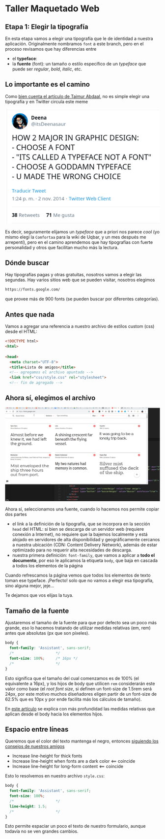 # Taller Maquetado Web

## Etapa 1: Elegir la tipografía

En esta etapa vamos a elegir una tipografía que le de identidad a nuestra aplicación. Originalmente nombramos `font` a este branch, pero en el proceso revisamos que hay diferencias entre

- el **typeface**: 
- la **fuente** (font): un tamaño o estilo específico de un _typeface_ que puede ser _regular_, _bold_, _italic_, etc.

## Lo importante es el camino

Como [bien cuenta el artículo de Taimur Abdaal](https://css-tricks.com/typography-for-developers/), no es simple elegir una tipografía y en Twitter circula este meme

![tweet](extra/tweet.png)

Es decir, seguramente elijamos un _typeface_ que a priori nos parece _cool_ (yo mismo elegí la `Comfortaa` para la wiki de Uqbar, y un mes después me arrepentí), pero en el camino aprendemos que hay tipografías con fuerte personalidad y otros que facilitan mucho más la lectura.

## Dónde buscar

Hay tipografías pagas y otras gratuitas, nosotros vamos a elegir las segundas. Hay varios sitios web que se pueden visitar, nosotros elegimos

```html
https://fonts.google.com/
```

que provee más de 900 fonts (se pueden buscar por diferentes categorías).

## Antes que nada

Vamos a agregar una referencia a nuestro archivo de estilos custom (css) desde el HTML:

```html
<!DOCTYPE html>
<html>

<head>
  <meta charset="UTF-8">
  <title>Lista de amigos</title>
  <!-- agregamos el archivo apuntado -->
  <link href="css/style.css" rel="stylesheet">
  <!-- fin de agregado -->
```

## Ahora sí, elegimos el archivo

![choosingTypeface](extra/choosingTypeface.gif)

Ahora sí, seleccionamos una fuente, cuando lo hacemos nos permite copiar dos partes

- el link a la definición de la tipografía, que se incorpora en la sección `head` del HTML: si bien se descarga de un servidor web (requiere conexión a Internet), no requiere que la bajemos localmente y está alojado en servidores de alta disponibilidad y geográficamente cercanos a nuestra ubicación (CDN: Content Delivery Network), además de estar optimizado para no requerir alta necesidades de descarga.
- nuestra primera definición: `font-family`, que vamos a aplicar a **todo el documento**, por eso le aplicamos la etiqueta `body`, que baja en cascada a todos los elementos de la página

Cuando refrescamos la página vemos que todos los elementos de texto toman ese typeface. ¡Perfecto! solo que no vamos a elegir esa tipografía, sino alguna mejor, jeje...

Te dejamos que vos elijas la tuya.

## Tamaño de la fuente

Ajustaremos el tamaño de la fuente para que por defecto sea un poco más grande, eso lo hacemos tratando de utilizar medidas relativas (em, rem) antes que absolutas (px que son píxeles).

```css
body {
  font-family: 'Assistant', sans-serif;
  /*                   */
  font-size: 100%;     /* 16px */
  /*                   */
}
```

Esto significa que el tamaño del cual comenzamos es de 100% (el equivalente a 16px), y los hijos de body que utilicen `rem` considerarán este valor como base (el _root font size_, si definen un font-size de 1.5rem será 24px, por este motivo muchos diseñadores eligen partir de un font-size de 62.5% que es 10px y por ende facilita más los cálculos de tamaño).

En [este artículo](https://cybmeta.com/em-y-rem) se explica con más profundidad las medidas relativas que aplican desde el body hacia los elementos hijos.

## Espacio entre líneas

Queremos que el color del texto mantenga el negro, entonces [siguiendo los consejos de nuestros amigos](https://css-tricks.com/typography-for-developers/)

- Increase line-height for thick fonts
- Increase line-height when fonts are a dark color  <== coincide
- Increase line-height for long-form content        <== coincide

Esto lo resolvemos en nuestro archivo `style.css`:

```css
body {
  font-family: 'Assistant', sans-serif;
  font-size: 100%;
  /*                   */
  line-height: 1.5;
  /*                   */
}
```

Esto permite espaciar un poco el texto de nuestro formulario, aunque todavía no se ven grandes cambios.
